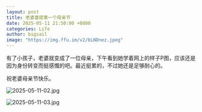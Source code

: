 ```yaml
---
layout: post
title: 老婆喜提第一个母亲节
date: 2025-05-11 21:50:00 +0800
categories: Life
author: bigsail
image: "https://img.ffu.im/v2/bLNDnez.jpeg"
---
```

有了小孩子，老婆就变成了一位母亲，下午看到她学着网上的样子P图，应该还是因为身份转变而挺感慨的吧。最近挺累的，不过她还是足够耐心的。

祝老婆母亲节快乐。

![2025-05-11-02.jpg](https://img.ffu.im/v2/S8NQaYw.jpeg)

![2025-05-11-03.jpg](https://img.ffu.im/v2/KU64TcA.jpeg)
